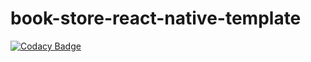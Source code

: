 # book-store-react-native-template

[![Codacy Badge](https://api.codacy.com/project/badge/Grade/08929571ad6c47f1b0da547d8c34402c)](https://app.codacy.com/gh/marvy896/Book-Store?utm_source=github.com&utm_medium=referral&utm_content=marvy896/Book-Store&utm_campaign=Badge_Grade_Settings)

